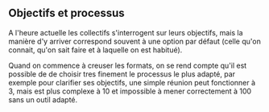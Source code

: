 ## Objectifs et processus

A l'heure actuelle les collectifs s'interrogent sur leurs objectifs, mais la manière d'y arriver correspond souvent à une option par défaut (celle qu'on connait, qu'on sait faire et à laquelle on est habitué).

Quand on commence à creuser les formats, on se rend compte qu'il est possible de de choisir tres finement le processus le plus adapté, par exemple pour clarifier ses objectifs, une simple réunion peut fonctionner à 3, mais est plus complexe à 10 et impossible à mener correctement à 100 sans un outil adapté. 
